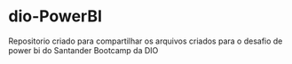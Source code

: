 # dio-PowerBI
Repositorio criado para compartilhar os arquivos criados para o desafio de power bi do Santander Bootcamp da DIO
